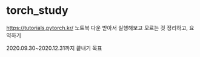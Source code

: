 # torch_study
https://tutorials.pytorch.kr/ 노트북 다운 받아서 실행해보고 모르는 것 정리하고, 요약하기 


2020.09.30~2020.12.31까지 끝내기 목표
